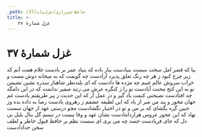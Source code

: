 ```yaml
---
_path: /حافظ-شیرازی/غزلیات/37
title: >-
    غزل شمارهٔ ۳۷
---
```

# غزل شمارهٔ ۳۷

بیا که قصر امل سخت سست بنیادست
بیار باده که بنیاد عمر بر بادست
غلام همت آنم که زیر چرخ کبود
ز هر چه رنگ تعلق پذیرد آزادست
چه گویمت که به میخانه دوش مست و خراب
سروش عالم غیبم چه مژده ها دادست
که ای بلندنظر شاهباز سدره نشین
نشیمن تو نه این کنج محنت آبادست
تو را ز کنگره عرش می زنند صفیر
ندانمت که در این دامگه چه افتادست
نصیحتی کنمت یاد گیر و در عمل آر
که این حدیث ز پیر طریقتم یادست
غم جهان مخور و پند من مبر از یاد
که این لطیفه عشقم ز رهروی یادست
رضا به داده بده وز جبین گره بگشای
که بر من و تو در اختیار نگشادست
مجو درستی عهد از جهان سست نهاد
که این عجوز عروس هزاردامادست
نشان عهد و وفا نیست در تبسم گل
بنال بلبل بی دل که جای فریادست
حسد چه می بری ای سست نظم بر حافظ
قبول خاطر و لطف سخن خدادادست

